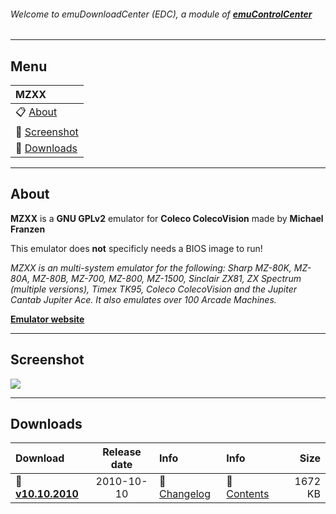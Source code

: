 ###### Welcome to emuDownloadCenter (EDC), a module of [**emuControlCenter**](https://github.com/PhoenixInteractiveNL/emuControlCenter/wiki/)
***
## Menu
| **MZXX** |
|:---------|
| :clipboard: [About](#about) |
| :sunrise: [Screenshot](#screenshot) |
| :floppy_disk: [Downloads](#downloads) |
***
## About
**MZXX** is a **GNU GPLv2** emulator for **Coleco ColecoVision** made by **Michael Franzen**

This emulator does **not** specificly needs a BIOS image to run!

_MZXX is an multi-system emulator for the following: Sharp MZ-80K, MZ-80A, MZ-80B, MZ-700, MZ-800, MZ-1500, Sinclair ZX81, ZX Spectrum (multiple versions), Timex TK95, Coleco ColecoVision and the Jupiter Cantab Jupiter Ace. It also emulates over 100 Arcade Machines._

[**Emulator website**](http://www.sharpmz.org/mfranzenemu.htm)
***
## Screenshot
![](https://raw.githubusercontent.com/PhoenixInteractiveNL/emuDownloadCenter/master/downloadhooks/mzxx/mzxx_screen.jpg)
***
## Downloads
| Download | Release date  | Info       | Info       | Size       |
|:---------|:-------------:|:-----------|:-----------|-----------:|
| :floppy_disk: [**v10.10.2010**](https://github.com/PhoenixInteractiveNL/edc-repo0002/raw/master/mzxx/10.10.2010.7z) | 2010-10-10 | :page_facing_up: [Changelog](https://github.com/PhoenixInteractiveNL/edc-repo0002/blob/master/mzxx/10.10.2010_changelog.txt) | :mag_right: [Contents](https://github.com/PhoenixInteractiveNL/edc-repo0002/blob/master/mzxx/10.10.2010_contents.txt) | 1672 KB |
